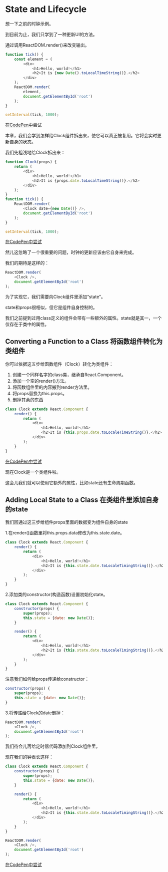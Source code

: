 # State and Lifecycle

想一下之前的时钟示例。

到目前为止，我们只学到了一种更新UI的方法。

通过调用ReactDOM.render()来改变输出。

```javascript
function tick() {
    const element = (
        <div>
            <h1>Hello, world!</h1>
            <h2>It is {new Date().toLocalTimeString()}.</h2>
        </div>
    );
    ReactDOM.render(
        element,
        document.getElementById('root')
    );
}

setInterval(tick, 1000);
```

[在CodePen中尝试]()

本章，我们会学到怎样给Clock组件拆出来，使它可以真正被复用。它将会实时更新自身的状态。

我们先粗浅地给Clock拆出来：

```javascript
function Clock(props) {
    return (
        <div>
            <h1>Hello, world!</h1>
            <h2>It is {props.date.toLocalTimeString()}.</h2>
        </div>
    );
}
function tick() {
    ReactDOM.render(
        <Clock date={new Date()} />,
        document.getElementById('root')
    );
}

setInterval(tick, 1000);
```

[在CodePen中尝试]()

然儿这忽略了一个很重要的问题，时钟的更新应该由它自身来完成。

我们的期待是这样的：

```javascript
ReactDOM.render(
    <Clock />,
    document.getElementById('root')
);
```

为了实现它，我们需要向Clock组件里添加“state”。

state和props很相似，但它是组件自身控制的。

我们之前提到过用class定义的组件会带有一些额外的属性。state就是其一，一个仅存在于类中的属性。

## Converting a Function to a Class 将函数组件转化为类组件

你可以依据这五步给函数组件（Clock）转化为类组件：

1. 创建一个同样名字的class类，继承自React.Component。
2. 添加一个空的render()方法。
3. 将函数组件里的内容搬到render方法里。
4. 将props替换为this.props。
5. 删掉其余的东西

```javascript
class Clock extends React.Component {
    render() {
        return (
            <div>
                <h1>Hello, world!</h1>
                <h2>It is {this.props.date.toLocaleTimeString()}.</h2>
            </div>
        );
    }
}
```

[在CodePen中尝试]()

现在Clock是一个类组件啦。

这会儿我们就可以使用它额外的属性，比如state还有生命周期函数。

## Adding Local State to a Class 在类组件里添加自身的state

我们回通过这三步给组件props里面的数据变为组件自身的state

1.在render()函数里将this.props.data修改为this.state.date。

```javascript
class Clock extends React.Component {
    render() {
        return (
            <div>
                <h1>Hello, world!</h1>
                <h2>It is {this.state.date.toLocaleTimingString()}.</h2>
            </div>
        );
    }
}
```

2.添加类的constructor(构造函数)设置初始化state。

```javascript
class Clock extends React.Component {
    constructor(props) {
        super(props);
        this.state = {date: new Date()};
    }

    render() {
        return (
            <div>
                <h1>Hello, world!</h1>
                <h2>It is {this.state.date.toLocaleTimingString()}.</h2>
            </div>
        );
    }
}
```

注意我们如何给props传递给constructor：

```javascript
constructor(props) {
    super(props);
    this.state = {date: new Date()};
}
```

3.将传递给Clock的date删掉：

```javascript
ReactDOM.render(
    <Clock />,
    document.getElementById('root')
);
```

我们待会儿再给定时器代码添加到Clock组件里。

现在我们的钟表长这样：

```javascript
class Clock extends React.Component {
    constructor(props) {
        super(props);
        this.state = {date: new Date()};
    }

    render() {
        return (
            <div>
                <h1>Hello, world!</h1>
                <h2>It is {this.state.date.toLocaleTimingString()}.</h2>
            </div>
        );
    }
}

ReactDOM.render(
    <Clock />,
    document.getElementById('root')
);

```

[在CodePen中尝试]()

